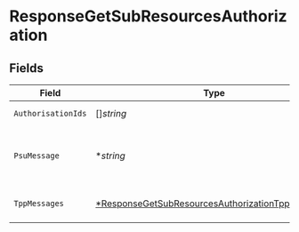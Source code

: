# ResponseGetSubResourcesAuthorization


## Fields

| Field                                                                                                                      | Type                                                                                                                       | Required                                                                                                                   | Description                                                                                                                | Example                                                                                                                    |
| -------------------------------------------------------------------------------------------------------------------------- | -------------------------------------------------------------------------------------------------------------------------- | -------------------------------------------------------------------------------------------------------------------------- | -------------------------------------------------------------------------------------------------------------------------- | -------------------------------------------------------------------------------------------------------------------------- |
| `AuthorisationIds`                                                                                                         | []*string*                                                                                                                 | :heavy_minus_sign:                                                                                                         | Array de authorisationIds.                                                                                                 |                                                                                                                            |
| `PsuMessage`                                                                                                               | **string*                                                                                                                  | :heavy_minus_sign:                                                                                                         | Texto enviado al TPP a través del HUB para ser mostrado al PSU.                                                            | Mensaje de ejemplo                                                                                                         |
| `TppMessages`                                                                                                              | [*ResponseGetSubResourcesAuthorizationTppMessages](../../models/shared/responsegetsubresourcesauthorizationtppmessages.md) | :heavy_minus_sign:                                                                                                         | Mensaje para el TPP enviado a través del HUB.                                                                              |                                                                                                                            |
